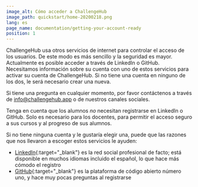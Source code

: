 ```yaml
---
image_alt: Cómo acceder a ChallengeHub
image_path: quickstart/home-20200218.png
lang: es
page_name: documentation/getting-your-account-ready
position: 1
---
```

ChallengeHub usa otros servicios de internet para controlar el acceso de los usuarios. De este modo es más sencillo y la seguridad es mayor. Actualmente es posible acceder a través de LinkedIn o GitHub. Necesitamos información sobre su cuenta con uno de estos servicios para activar su cuenta de ChallengeHub. Si no tiene una cuenta en ninguno de los dos, le será necesario crear una nueva.

Si tiene una pregunta en cualquier momento, por favor contáctenos a través de [info@challengehub.app](mailto:info@challengehub.app) o de nuestros canales sociales.

Tenga en cuenta que los alumnos *no* necesitan registrarse en LinkedIn o GitHub. Solo es necesario para los docentes, para permitir el acceso seguro a sus cursos y al progreso de sus alumnos.

Si no tiene ninguna cuenta y le gustaría elegir una, puede que las razones que nos llevaron a escoger estos servicios le ayuden:

- [LinkedIn](https://www.linkedin.com){:target="_blank"} es la red social profesional de facto; está disponible en muchos idiomas incluido el español, lo que hace más cómodo el registro
- [GitHub](https://github.com){:target="_blank"} es la plataforma de código abierto número uno, y hace muy pocas preguntas al registrarse
